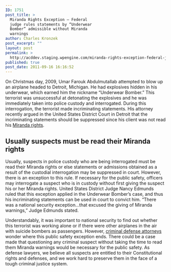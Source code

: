 ```yaml
---
ID: 1751
post_title: >
  Miranda Rights Exception – Federal
  judge rules statements by “Underwear
  Bomber” admissible without Miranda
  warnings
author: Charles Kronzek
post_excerpt: ""
layout: post
permalink: >
  http://acddev.staging.wpengine.com/miranda-rights-exception-federal-judge-rules-statements-by-underwear-bomber-admissible-without-miranda-warnings.html
published: true
post_date: 2011-09-16 16:16:52
---
```

On Christmas day, 2009, Umar Farouk Abdulmutallab attempted to blow up an airplane headed to Detroit, Michigan. He had explosives hidden in his underwear, which earned him the nickname “Underwear Bomber.” This terrorist was unsuccessful at detonating the explosives and he was immediately taken into police custody and interrogated. During this interrogation, the terrorist made incriminating statements. His attorney recently argued in the United States District Court in Detroit that the incriminating statements should be suppressed since his client was not read his <a title="Miranda Rights" href="http://acddev.staging.wpengine.com/miranda-rights.html">Miranda rights</a>.


<h2>Usually suspects must be read their Miranda rights</h2>
 
Usually, suspects in police custody who are being interrogated must be read their Miranda rights or else statements or admissions obtained as a result of the custodial interrogation may be suppressed in court. However, there is an exception to this rule. If necessary for the public safety, officers may interrogate a suspect who is in custody without first giving the suspect his or her Miranda rights. United States District Judge Nancy Edmunds ruled that this exception applied in the Underwear Bomber’s case, and thus his incriminating statements can be used in court to convict him. “There was a national security exception…that excused the giving of Miranda warnings,” Judge Edmunds stated.

Understandably, it was important to national security to find out whether this terrorist was working alone or if there were other airplanes in the air with suicide bombers as passengers. However, <a title="Experienced Michigan Attorneys " href="http://acddev.staging.wpengine.com/trial-attorneys.html">criminal defense attorneys</a> wonder where this public safety exception ends. There could be a case made that questioning any criminal suspect without taking the time to read them Miranda warnings would be necessary for the public safety. As defense lawyers, we believe all suspects are entitled to their Constitutional rights and defenses, and we work hard to preserve them in the face of a tough criminal justice system.